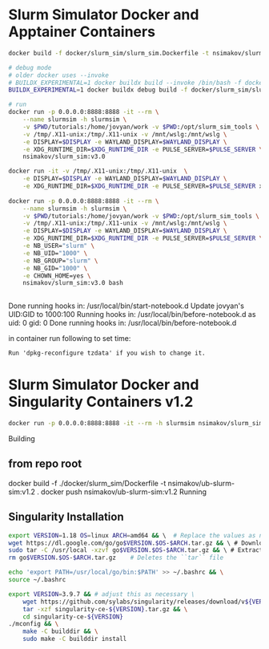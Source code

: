 # Slurm Simulator Docker and Apptainer Containers

```bash
docker build -f docker/slurm_sim/slurm_sim.Dockerfile -t nsimakov/slurm_sim:v3.0 .

# debug mode
# older docker uses --invoke
# BUILDX_EXPERIMENTAL=1 docker buildx build --invoke /bin/bash -f docker/slurm_sim/slurm_sim.Dockerfile -t nsimakov/slurm_sim:v3.0 .
BUILDX_EXPERIMENTAL=1 docker buildx debug build -f docker/slurm_sim/slurm_sim.Dockerfile -t nsimakov/slurm_sim:v3.0 .

# run
docker run -p 0.0.0.0:8888:8888 -it --rm \
    --name slurmsim -h slurmsim \
    -v $PWD/tutorials:/home/jovyan/work -v $PWD:/opt/slurm_sim_tools \
    -v /tmp/.X11-unix:/tmp/.X11-unix -v /mnt/wslg:/mnt/wslg \
    -e DISPLAY=$DISPLAY -e WAYLAND_DISPLAY=$WAYLAND_DISPLAY \
    -e XDG_RUNTIME_DIR=$XDG_RUNTIME_DIR -e PULSE_SERVER=$PULSE_SERVER \
    nsimakov/slurm_sim:v3.0

docker run -it -v /tmp/.X11-unix:/tmp/.X11-unix  \
    -e DISPLAY=$DISPLAY -e WAYLAND_DISPLAY=$WAYLAND_DISPLAY \
    -e XDG_RUNTIME_DIR=$XDG_RUNTIME_DIR -e PULSE_SERVER=$PULSE_SERVER xclock
    
docker run -p 0.0.0.0:8888:8888 -it --rm \
    --name slurmsim -h slurmsim \
    -v $PWD/tutorials:/home/jovyan/work -v $PWD:/opt/slurm_sim_tools \
    -v /tmp/.X11-unix:/tmp/.X11-unix -v /mnt/wslg:/mnt/wslg \
    -e DISPLAY=$DISPLAY -e WAYLAND_DISPLAY=$WAYLAND_DISPLAY \
    -e XDG_RUNTIME_DIR=$XDG_RUNTIME_DIR -e PULSE_SERVER=$PULSE_SERVER \
    -e NB_USER="slurm" \
    -e NB_UID="1000" \
    -e NB_GROUP="slurm" \
    -e NB_GID="1000" \
    -e CHOWN_HOME=yes \
    nsimakov/slurm_sim:v3.0 bash
    

```
Done running hooks in: /usr/local/bin/start-notebook.d
Update jovyan's UID:GID to 1000:100
Running hooks in: /usr/local/bin/before-notebook.d as uid: 0 gid: 0
Done running hooks in: /usr/local/bin/before-notebook.d


in container run following to set time:

```
Run 'dpkg-reconfigure tzdata' if you wish to change it.
```

# Slurm Simulator Docker and Singularity Containers v1.2

```bash
docker run -p 0.0.0.0:8888:8888 -it --rm -h slurmsim nsimakov/slurm_sim:v3.0

```

Building
## from repo root
docker build -f ./docker/slurm_sim/Dockerfile -t nsimakov/ub-slurm-sim:v1.2 .
docker push nsimakov/ub-slurm-sim:v1.2
Running


## Singularity Installation

```bash
export VERSION=1.18 OS=linux ARCH=amd64 && \  # Replace the values as needed
wget https://dl.google.com/go/go$VERSION.$OS-$ARCH.tar.gz && \ # Downloads the required Go package
sudo tar -C /usr/local -xzvf go$VERSION.$OS-$ARCH.tar.gz && \ # Extracts the archive
rm go$VERSION.$OS-$ARCH.tar.gz    # Deletes the ``tar`` file

echo 'export PATH=/usr/local/go/bin:$PATH' >> ~/.bashrc && \
source ~/.bashrc

export VERSION=3.9.7 && # adjust this as necessary \
    wget https://github.com/sylabs/singularity/releases/download/v${VERSION}/singularity-ce-${VERSION}.tar.gz && \
    tar -xzf singularity-ce-${VERSION}.tar.gz && \
    cd singularity-ce-${VERSION}
./mconfig && \
    make -C builddir && \
    sudo make -C builddir install
    
```